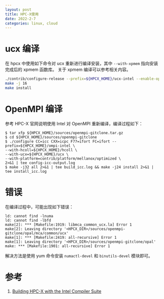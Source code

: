 ```yaml
---
layout: post
title: HPC-X使用
date: 2022-2-7
categories: linux, cloud
---
```


# ucx 编译

在 hpcx 中使用如下命令对 ucx 重新进行编译安装，其中 `--with-xpmem` 指向安装完成后的 xpmem 函数库。
关于 xpmem 编译可以参考相关内容。

```bash
./contrib/configure-release --prefix=${HPCX_HOME}/ucx-intel --enable-optimizations --enable-mt CC=icc CXX=icpc
make -j 16
make install
```

# OpenMPI 编译

参考 HPC-X 官网说明使用 Intel 对 OpenMPI 重新编译，编译过程如下：

```
$ tar xfp ${HPCX_HOME}/sources/openmpi-gitclone.tar.gz
$ cd ${HPCX_HOME}/sources/openmpi-gitclone
$ ./configure CC=icc CXX=icpc F77=ifort FC=ifort --prefix=${HPCX_HOME}/ompi-intel \
--with-hcoll=${HPCX_HOME}/hcoll \
--with-ucx=${HPCX_HOME}/ucx \
--with-platform=contrib/platform/mellanox/optimized \
2>&1 | tee config-icc-output.log
$ make -j32 all 2>&1 | tee build_icc.log && make -j24 install 2>&1 | tee install_icc.log
```

# 错误

在编译过程中，可能出现如下错误：

```
ld: cannot find -lnuma
ld: cannot find -lbfd
make[2]: *** [Makefile:1919: libmca_common_ucx.la] Error 1
make[2]: Leaving directory '<HPCX_DIR>/sources/openmpi-gitclone/opal/mca/common/ucx'
make[1]: *** [Makefile:2419: all-recursive] Error 1
make[1]: Leaving directory '<HPCX_DIR>/sources/openmpi-gitclone/opal'
make: *** [Makefile:1901: all-recursive] Error 1
```

解决方法是使用 yum 命令安装 `numactl-devel` 和 `binutils-devel` 模块即可。

# 参考

1. [Building HPC-X with the Intel Compiler Suite](https://docs.mellanox.com/display/HPCXv29/Installing+and+Loading+HPC-X#InstallingandLoadingHPCX-BuildingHPC-XwiththeIntelCompilerSuite)
